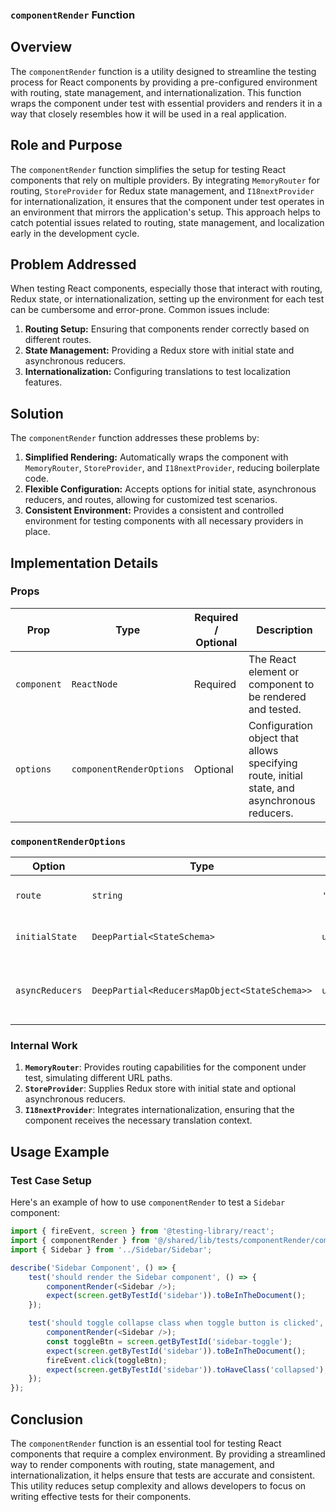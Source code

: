 ### `componentRender` Function

## Overview

The `componentRender` function is a utility designed to streamline the testing process for React components by providing a pre-configured environment with routing, state management, and internationalization. This function wraps the component under test with essential providers and renders it in a way that closely resembles how it will be used in a real application.

## Role and Purpose

The `componentRender` function simplifies the setup for testing React components that rely on multiple providers. By integrating `MemoryRouter` for routing, `StoreProvider` for Redux state management, and `I18nextProvider` for internationalization, it ensures that the component under test operates in an environment that mirrors the application's setup. This approach helps to catch potential issues related to routing, state management, and localization early in the development cycle.

## Problem Addressed

When testing React components, especially those that interact with routing, Redux state, or internationalization, setting up the environment for each test can be cumbersome and error-prone. Common issues include:
1. **Routing Setup:** Ensuring that components render correctly based on different routes.
2. **State Management:** Providing a Redux store with initial state and asynchronous reducers.
3. **Internationalization:** Configuring translations to test localization features.

## Solution

The `componentRender` function addresses these problems by:
1. **Simplified Rendering:** Automatically wraps the component with `MemoryRouter`, `StoreProvider`, and `I18nextProvider`, reducing boilerplate code.
2. **Flexible Configuration:** Accepts options for initial state, asynchronous reducers, and routes, allowing for customized test scenarios.
3. **Consistent Environment:** Provides a consistent and controlled environment for testing components with all necessary providers in place.

## Implementation Details

### Props

| Prop           | Type                 | Required / Optional | Description                                                                                         |
|----------------|----------------------|---------------------|-----------------------------------------------------------------------------------------------------|
| `component`    | `ReactNode`          | Required            | The React element or component to be rendered and tested.                                           |
| `options`      | `componentRenderOptions` | Optional            | Configuration object that allows specifying route, initial state, and asynchronous reducers.       |

### `componentRenderOptions`

| Option         | Type                                    | Default     | Description                                                                                         |
|----------------|-----------------------------------------|-------------|-----------------------------------------------------------------------------------------------------|
| `route`        | `string`                                | `'/'`       | The initial route for the `MemoryRouter`.                                                          |
| `initialState` | `DeepPartial<StateSchema>`              | `undefined` | Initial state for the Redux store.                                                                  |
| `asyncReducers`| `DeepPartial<ReducersMapObject<StateSchema>>` | `undefined` | Asynchronous reducers to be applied to the Redux store.                                             |

### Internal Work

1. **`MemoryRouter`**: Provides routing capabilities for the component under test, simulating different URL paths.
2. **`StoreProvider`**: Supplies Redux store with initial state and optional asynchronous reducers.
3. **`I18nextProvider`**: Integrates internationalization, ensuring that the component receives the necessary translation context.

## Usage Example

### Test Case Setup

Here's an example of how to use `componentRender` to test a `Sidebar` component:

```typescript jsx
import { fireEvent, screen } from '@testing-library/react';
import { componentRender } from '@/shared/lib/tests/componentRender/componentRender';
import { Sidebar } from '../Sidebar/Sidebar';

describe('Sidebar Component', () => {
    test('should render the Sidebar component', () => {
        componentRender(<Sidebar />);
        expect(screen.getByTestId('sidebar')).toBeInTheDocument();
    });

    test('should toggle collapse class when toggle button is clicked', () => {
        componentRender(<Sidebar />);
        const toggleBtn = screen.getByTestId('sidebar-toggle');
        expect(screen.getByTestId('sidebar')).toBeInTheDocument();
        fireEvent.click(toggleBtn);
        expect(screen.getByTestId('sidebar')).toHaveClass('collapsed');
    });
});
```
## Conclusion
The `componentRender` function is an essential tool for testing React components that require a complex environment. By providing a streamlined way to render components with routing, state management, and internationalization, it helps ensure that tests are accurate and consistent. This utility reduces setup complexity and allows developers to focus on writing effective tests for their components.
